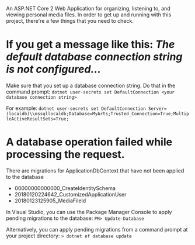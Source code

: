 An ASP.NET Core 2 Web Application for organizing, listening to, and viewing personal media files. 
In order to get up and running with this project, there're a few things that you need to check.

# If you get a message like this: *The default database connection string is not configured...*
Make sure that you set up a database connection string. Do that in the command prompt:
```dotnet user-secrets set DefaultConnection <your database connection string>```

For example:
```dotnet user-secrets set DefaultConnection Server=(localdb)\\mssqllocaldb;Database=MyArts;Trusted_Connection=True;MultipleActiveResultSets=True;```

# A database operation failed while processing the request.

There are migrations for ApplicationDbContext that have not been applied to the database
* 00000000000000_CreateIdentitySchema
* 20180120224642_CustomizedApplicationUser
* 20180123125905_MediaFileId

In Visual Studio, you can use the Package Manager Console to apply pending migrations to the database:
`PM> Update-Database`

Alternatively, you can apply pending migrations from a command prompt at your project directory:
`> dotnet ef database update`
